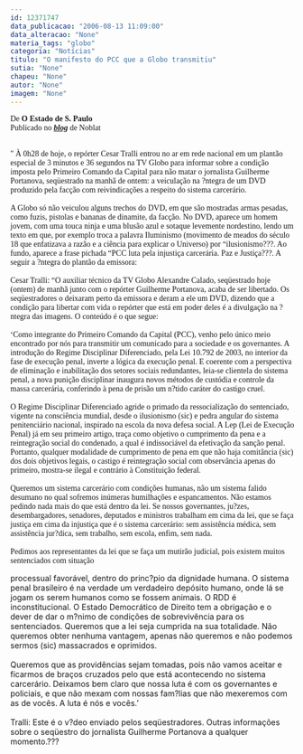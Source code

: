 ```yaml
---
id: 12371747
data_publicacao: "2006-08-13 11:09:00"
data_alteracao: "None"
materia_tags: "globo"
categoria: "Notícias"
titulo: "O manifesto do PCC que a Globo transmitiu"
sutia: "None"
chapeu: "None"
autor: "None"
imagem: "None"
---
```

<p><span style="font-family: Verdana;">De <strong>O Estado de S. Paulo</strong><br />Publicado no <strong><em><u><span style="color: crimson;"><a href="http://fivenews.sjcc.com.br/https:/www.noblat.com.br/" target="_blank" rel="noopener noreferrer">blog</a></span></u></em></strong> de Noblat</span></p>

<p><span style="font-family: Verdana;"><br />" &Agrave; 0h28 de hoje, o rep&oacute;rter Cesar Tralli entrou no ar em rede nacional em um plant&atilde;o especial de 3 minutos e 36 segundos na TV Globo para informar sobre a condi&ccedil;&atilde;o imposta pelo Primeiro Comando da Capital para n&atilde;o matar o jornalista Guilherme Portanova, seq&uuml;estrado na manh&atilde; de ontem: a veicula&ccedil;&atilde;o na ?ntegra de um DVD produzido pela fac&ccedil;&atilde;o com reivindica&ccedil;&otilde;es a respeito do sistema carcer&aacute;rio. <br />&nbsp;<br />A Globo s&oacute; n&atilde;o veiculou alguns trechos do DVD, em que s&atilde;o mostradas armas pesadas, como fuzis, pistolas e bananas de dinamite, da fac&ccedil;&atilde;o. No DVD, aparece um homem jovem, com uma touca ninja e uma blus&atilde;o azul e sotaque levemente nordestino, lendo um texto em que, por exemplo troca a palavra Iluminismo (movimento de meados do s&eacute;culo 18 que enfatizava a raz&atilde;o e a ci&ecirc;ncia para explicar o Universo) por &ldquo;ilusionismo???. Ao fundo, aparece a frase pichada &ldquo;PCC luta pela injusti&ccedil;a carcer&aacute;ria. Paz e Justi&ccedil;a???. A seguir a ?ntegra do plant&atilde;o da emissora:<br />&nbsp;<br />Cesar Tralli: &ldquo;O auxiliar t&eacute;cnico da TV Globo Alexandre Calado, seq&uuml;estrado hoje (ontem) de manh&atilde; junto com o rep&oacute;rter Guilherme Portanova, acaba de ser libertado. Os seq&uuml;estradores o deixaram perto da emissora e deram a ele um DVD, dizendo que a condi&ccedil;&atilde;o para libertar com vida o rep&oacute;rter que est&aacute; em poder deles &eacute; a divulga&ccedil;&atilde;o na ?ntegra das imagens. O conte&uacute;do &eacute; o que segue:<br />&nbsp;<br />&lsquo;Como integrante do Primeiro Comando da Capital (PCC), venho pelo &uacute;nico meio encontrado por n&oacute;s para transmitir um comunicado para a sociedade e os governantes. A introdu&ccedil;&atilde;o do Regime Disciplinar Diferenciado, pela Lei 10.792 de 2003, no interior da fase de execu&ccedil;&atilde;o penal, inverte a l&oacute;gica da execu&ccedil;&atilde;o penal. E coerente com a perspectiva de elimina&ccedil;&atilde;o e inabilita&ccedil;&atilde;o dos setores sociais redundantes, leia-se clientela do sistema penal, a nova puni&ccedil;&atilde;o disciplinar inaugura novos m&eacute;todos de cust&oacute;dia e controle da massa carcer&aacute;ria, conferindo &agrave; pena de pris&atilde;o um n?tido car&aacute;ter do castigo cruel.<br />&nbsp;<br />O Regime Disciplinar Diferenciado agride o primado da ressocializa&ccedil;&atilde;o do sentenciado, vigente na consci&ecirc;ncia mundial, desde o ilusionismo (sic) e pedra angular do sistema penitenci&aacute;rio nacional, inspirado na escola da nova defesa social. A Lep (Lei de Execu&ccedil;&atilde;o Penal) j&aacute; em seu primeiro artigo, tra&ccedil;a como objetivo o cumprimento da pena e a reintegra&ccedil;&atilde;o social do condenado, a qual &eacute; indissoci&aacute;vel da efetiva&ccedil;&atilde;o da san&ccedil;&atilde;o penal. Portanto, qualquer modalidade de cumprimento de pena em que n&atilde;o haja comit&acirc;ncia (sic) dos dois objetivos legais, o castigo &eacute; reintegra&ccedil;&atilde;o social com observ&acirc;ncia apenas do primeiro, mostra-se ilegal e contr&aacute;rio &agrave; Constitui&ccedil;&atilde;o federal.<br />&nbsp;<br />Queremos um sistema carcer&aacute;rio com condi&ccedil;&otilde;es humanas, n&atilde;o um sistema falido desumano no qual sofremos in&uacute;meras humilha&ccedil;&otilde;es e espancamentos. N&atilde;o estamos pedindo nada mais do que est&aacute; dentro da lei. Se nossos governantes, ju?zes, desembargadores, senadores, deputados e ministros trabalham em cima da lei, que se fa&ccedil;a justi&ccedil;a em cima da injusti&ccedil;a que &eacute; o sistema carcer&aacute;rio: sem assist&ecirc;ncia m&eacute;dica, sem assist&ecirc;ncia jur?dica, sem trabalho, sem escola, enfim, sem nada.<br />&nbsp;<br />Pedimos aos representantes da lei que se fa&ccedil;a um mutir&atilde;o judicial, pois existem muitos sentenciados com situa&ccedil;&atilde;o</span></p>

<p>processual favor&aacute;vel, dentro do princ?pio da dignidade humana. O sistema penal brasileiro &eacute; na verdade um verdadeiro dep&oacute;sito humano, onde l&aacute; se jogam os serem humanos como se fossem animais. O RDD &eacute; inconstitucional. O Estado Democr&aacute;tico de Direito tem a obriga&ccedil;&atilde;o e o dever de dar o m?nimo de condi&ccedil;&otilde;es de sobreviv&ecirc;ncia para os sentenciados. Queremos que a lei seja cumprida na sua totalidade. N&atilde;o queremos obter nenhuma vantagem, apenas n&atilde;o queremos e n&atilde;o podemos sermos (sic) massacrados e oprimidos.<br />&nbsp;<br />Queremos que as provid&ecirc;ncias sejam tomadas, pois n&atilde;o vamos aceitar e ficarmos de bra&ccedil;os cruzados pelo que est&aacute; acontecendo no sistema carcer&aacute;rio. Deixamos bem claro que nossa luta &eacute; com os governantes e policiais, e que n&atilde;o mexam com nossas fam?lias que n&atilde;o mexeremos com as de voc&ecirc;s. A luta &eacute; n&oacute;s e voc&ecirc;s.&rsquo;<br />&nbsp;<br />Tralli: Este &eacute; o v?deo enviado pelos seq&uuml;estradores. Outras informa&ccedil;&otilde;es sobre o seq&uuml;estro do jornalista Guilherme Portanova a qualquer momento.???</p>
